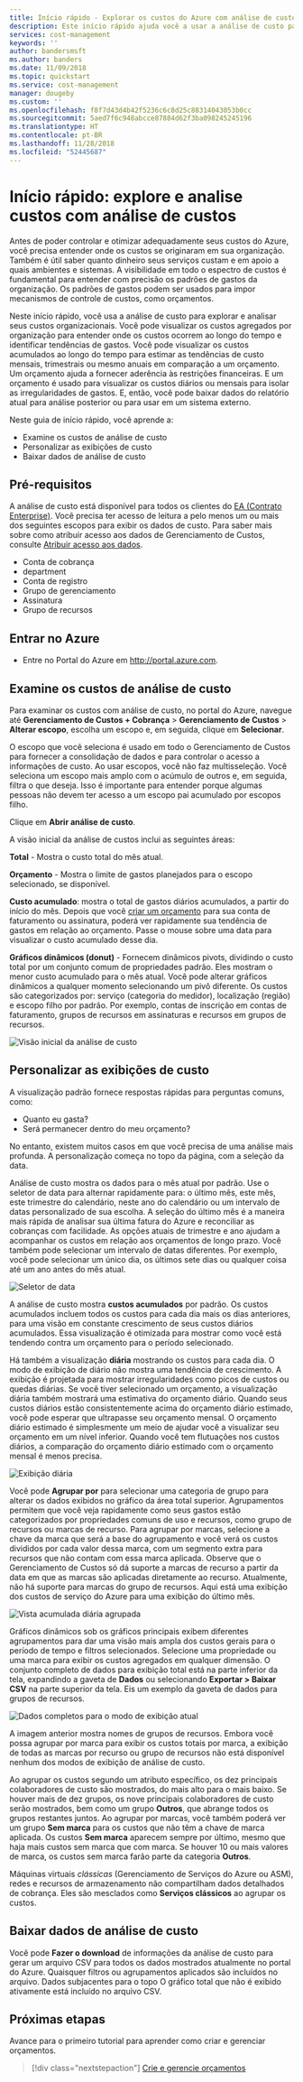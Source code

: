 ```yaml
---
title: Início rápido - Explorar os custos do Azure com análise de custos | Microsoft Docs
description: Este início rápido ajuda você a usar a análise de custo para explorar e analisar os custos organizacionais do Azure.
services: cost-management
keywords: ''
author: bandersmsft
ms.author: banders
ms.date: 11/09/2018
ms.topic: quickstart
ms.service: cost-management
manager: dougeby
ms.custom: ''
ms.openlocfilehash: f8f7d43d4b42f5236c6c8d25c88314043053b0cc
ms.sourcegitcommit: 5aed7f6c948abcce87884d62f3ba098245245196
ms.translationtype: HT
ms.contentlocale: pt-BR
ms.lasthandoff: 11/28/2018
ms.locfileid: "52445687"
---
```

# <a name="quickstart-explore-and-analyze-costs-with-cost-analysis"></a>Início rápido: explore e analise custos com análise de custos

Antes de poder controlar e otimizar adequadamente seus custos do Azure, você precisa entender onde os custos se originaram em sua organização. Também é útil saber quanto dinheiro seus serviços custam e em apoio a quais ambientes e sistemas. A visibilidade em todo o espectro de custos é fundamental para entender com precisão os padrões de gastos da organização. Os padrões de gastos podem ser usados para impor mecanismos de controle de custos, como orçamentos.

Neste início rápido, você usa a análise de custo para explorar e analisar seus custos organizacionais. Você pode visualizar os custos agregados por organização para entender onde os custos ocorrem ao longo do tempo e identificar tendências de gastos. Você pode visualizar os custos acumulados ao longo do tempo para estimar as tendências de custo mensais, trimestrais ou mesmo anuais em comparação a um orçamento. Um orçamento ajuda a fornecer aderência às restrições financeiras. E um orçamento é usado para visualizar os custos diários ou mensais para isolar as irregularidades de gastos. E, então, você pode baixar dados do relatório atual para análise posterior ou para usar em um sistema externo.

Neste guia de início rápido, você aprende a:

- Examine os custos de análise de custo
- Personalizar as exibições de custo
- Baixar dados de análise de custo


## <a name="prerequisites"></a>Pré-requisitos

A análise de custo está disponível para todos os clientes do [EA (Contrato Enterprise)](https://azure.microsoft.com/pricing/enterprise-agreement/). Você precisa ter acesso de leitura a pelo menos um ou mais dos seguintes escopos para exibir os dados de custo. Para saber mais sobre como atribuir acesso aos dados de Gerenciamento de Custos, consulte [Atribuir acesso aos dados](assign-access-acm-data.md).

- Conta de cobrança
- department
- Conta de registro
- Grupo de gerenciamento
- Assinatura
- Grupo de recursos

## <a name="sign-in-to-azure"></a>Entrar no Azure

- Entre no Portal do Azure em http://portal.azure.com.

## <a name="review-costs-in-cost-analysis"></a>Examine os custos de análise de custo

Para examinar os custos com análise de custo, no portal do Azure, navegue até **Gerenciamento de Custos + Cobrança** &gt; **Gerenciamento de Custos** &gt; **Alterar escopo**, escolha um escopo e, em seguida, clique em **Selecionar**.

O escopo que você seleciona é usado em todo o Gerenciamento de Custos para fornecer a consolidação de dados e para controlar o acesso a informações de custo. Ao usar escopos, você não faz multisseleção. Você seleciona um escopo mais amplo com o acúmulo de outros e, em seguida, filtra o que deseja. Isso é importante para entender porque algumas pessoas não devem ter acesso a um escopo pai acumulado por escopos filho.

Clique em **Abrir análise de custo**.

A visão inicial da análise de custos inclui as seguintes áreas:

**Total** - Mostra o custo total do mês atual.

**Orçamento** - Mostra o limite de gastos planejados para o escopo selecionado, se disponível.

**Custo acumulado**: mostra o total de gastos diários acumulados, a partir do início do mês. Depois que você [criar um orçamento](tutorial-acm-create-budgets.md) para sua conta de faturamento ou assinatura, poderá ver rapidamente sua tendência de gastos em relação ao orçamento. Passe o mouse sobre uma data para visualizar o custo acumulado desse dia.

**Gráficos dinâmicos (donut)** - Fornecem dinâmicos pivots, dividindo o custo total por um conjunto comum de propriedades padrão. Eles mostram o menor custo acumulado para o mês atual. Você pode alterar gráficos dinâmicos a qualquer momento selecionando um pivô diferente. Os custos são categorizados por: serviço (categoria do medidor), localização (região) e escopo filho por padrão. Por exemplo, contas de inscrição em contas de faturamento, grupos de recursos em assinaturas e recursos em grupos de recursos.

![Visão inicial da análise de custo](./media/quick-acm-cost-analysis/cost-analysis-01.png)

## <a name="customize-cost-views"></a>Personalizar as exibições de custo

A visualização padrão fornece respostas rápidas para perguntas comuns, como:

- Quanto eu gasta?
- Será permanecer dentro do meu orçamento?

No entanto, existem muitos casos em que você precisa de uma análise mais profunda. A personalização começa no topo da página, com a seleção da data.

Análise de custo mostra os dados para o mês atual por padrão. Use o seletor de data para alternar rapidamente para: o último mês, este mês, este trimestre do calendário, neste ano do calendário ou um intervalo de datas personalizado de sua escolha. A seleção do último mês é a maneira mais rápida de analisar sua última fatura do Azure e reconciliar as cobranças com facilidade. As opções atuais de trimestre e ano ajudam a acompanhar os custos em relação aos orçamentos de longo prazo. Você também pode selecionar um intervalo de datas diferentes. Por exemplo, você pode selecionar um único dia, os últimos sete dias ou qualquer coisa até um ano antes do mês atual.

![Seletor de data](./media/quick-acm-cost-analysis/date-selector.png)

A análise de custo mostra **custos acumulados** por padrão. Os custos acumulados incluem todos os custos para cada dia mais os dias anteriores, para uma visão em constante crescimento de seus custos diários acumulados. Essa visualização é otimizada para mostrar como você está tendendo contra um orçamento para o período selecionado.

Há também a visualização **diária** mostrando os custos para cada dia. O modo de exibição de diário não mostra uma tendência de crescimento. A exibição é projetada para mostrar irregularidades como picos de custos ou quedas diárias. Se você tiver selecionado um orçamento, a visualização diária também mostrará uma estimativa do orçamento diário. Quando seus custos diários estão consistentemente acima do orçamento diário estimado, você pode esperar que ultrapasse seu orçamento mensal. O orçamento diário estimado é simplesmente um meio de ajudar você a visualizar seu orçamento em um nível inferior. Quando você tem flutuações nos custos diários, a comparação do orçamento diário estimado com o orçamento mensal é menos precisa.

![Exibição diária](./media/quick-acm-cost-analysis/daily-view.png)

Você pode **Agrupar por** para selecionar uma categoria de grupo para alterar os dados exibidos no gráfico da área total superior. Agrupamentos permitem que você veja rapidamente como seus gastos estão categorizados por propriedades comuns de uso e recursos, como grupo de recursos ou marcas de recurso. Para agrupar por marcas, selecione a chave da marca que será a base do agrupamento e você verá os custos divididos por cada valor dessa marca, com um segmento extra para recursos que não contam com essa marca aplicada. Observe que o Gerenciamento de Custos só dá suporte a marcas de recurso a partir da data em que as marcas são aplicadas diretamente ao recurso. Atualmente, não há suporte para marcas do grupo de recursos. Aqui está uma exibição dos custos de serviço do Azure para uma exibição do último mês.

![Vista acumulada diária agrupada](./media/quick-acm-cost-analysis/grouped-daily-accum-view.png)

Gráficos dinâmicos sob os gráficos principais exibem diferentes agrupamentos para dar uma visão mais ampla dos custos gerais para o período de tempo e filtros selecionados. Selecione uma propriedade ou uma marca para exibir os custos agregados em qualquer dimensão. O conjunto completo de dados para exibição total está na parte inferior da tela, expandindo a gaveta de **Dados** ou selecionando **Exportar > Baixar CSV** na parte superior da tela. Eis um exemplo da gaveta de dados para grupos de recursos.

![Dados completos para o modo de exibição atual](./media/quick-acm-cost-analysis/full-data-set.png)

A imagem anterior mostra nomes de grupos de recursos. Embora você possa agrupar por marca para exibir os custos totais por marca, a exibição de todas as marcas por recurso ou grupo de recursos não está disponível nenhum dos modos de exibição de análise de custo.

Ao agrupar os custos segundo um atributo específico, os dez principais colaboradores de custo são mostrados, do mais alto para o mais baixo. Se houver mais de dez grupos, os nove principais colaboradores de custo serão mostrados, bem como um grupo **Outros**, que abrange todos os grupos restantes juntos. Ao agrupar por marcas, você também poderá ver um grupo **Sem marca** para os custos que não têm a chave de marca aplicada. Os custos **Sem marca** aparecem sempre por último, mesmo que haja mais custos sem marca que com marca. Se houver 10 ou mais valores de marca, os custos sem marca farão parte da categoria **Outros**.

Máquinas virtuais *clássicas* (Gerenciamento de Serviços do Azure ou ASM), redes e recursos de armazenamento não compartilham dados detalhados de cobrança. Eles são mesclados como **Serviços clássicos** ao agrupar os custos.


## <a name="download-cost-analysis-data"></a>Baixar dados de análise de custo

Você pode **Fazer o download** de informações da análise de custo para gerar um arquivo CSV para todos os dados mostrados atualmente no portal do Azure. Quaisquer filtros ou agrupamentos aplicados são incluídos no arquivo. Dados subjacentes para o topo O gráfico total que não é exibido ativamente está incluído no arquivo CSV.

## <a name="next-steps"></a>Próximas etapas

Avance para o primeiro tutorial para aprender como criar e gerenciar orçamentos.

> [!div class="nextstepaction"]
> [Crie e gerencie orçamentos](tutorial-acm-create-budgets.md)
